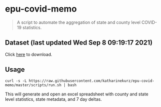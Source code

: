 # epu-covid-memo

> A script to automate the aggregation of state and county level COVID-19 statistics.

<!-- tmpl start -->

## Dataset (last updated Wed Sep  8 09:19:17 2021)

Click [here](https://covid-artifacts.s3.amazonaws.com/records/2021-9-8-91917-covid_artifact.xls) to download.

<!-- tmpl end -->

## Usage

```
curl -s -L https://raw.githubusercontent.com/katharinekurz/epu-covid-memo/master/scripts/run.sh | bash
```

This will generate and open an excel spreadsheet with county and state level statistics, state metadata, and 7 day deltas.